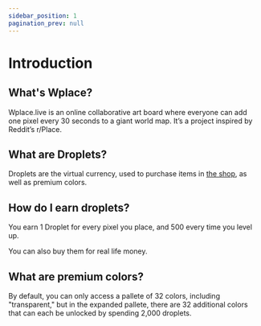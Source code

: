 ```yaml
---
sidebar_position: 1
pagination_prev: null
---
```


# Introduction


## What's Wplace?
Wplace.live is an online collaborative art board where everyone can add one pixel every 30 seconds to a giant world map. It’s a project inspired by Reddit’s r/Place.

## What are Droplets?
Droplets are the virtual currency, used to purchase items in [the shop](/beginners/shop), as well as premium colors.

## How do I earn droplets?
You earn 1 Droplet for every pixel you place, and 500 every time you level up.

You can also buy them for real life money.

## What are premium colors?

By default, you can only access a pallete of 32 colors, including "transparent," but in the expanded pallete, there are 32 additional colors that can each be unlocked by spending 2,000 droplets.
